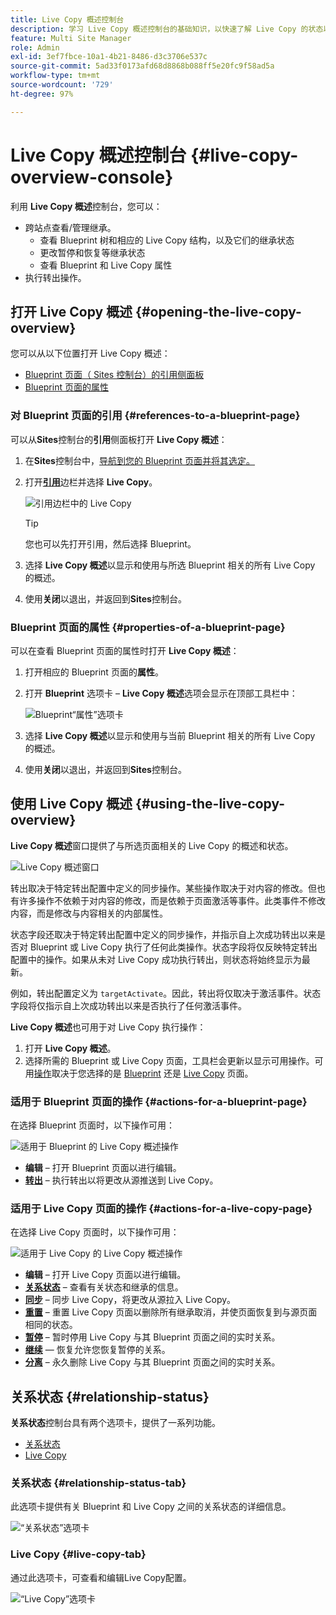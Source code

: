 ```yaml
---
title: Live Copy 概述控制台
description: 学习 Live Copy 概述控制台的基础知识，以快速了解 Live Copy 的状态以便同步内容。
feature: Multi Site Manager
role: Admin
exl-id: 3ef7fbce-10a1-4b21-8486-d3c3706e537c
source-git-commit: 5ad33f0173afd68d8868b088ff5e20fc9f58ad5a
workflow-type: tm+mt
source-wordcount: '729'
ht-degree: 97%

---
```


# Live Copy 概述控制台 {#live-copy-overview-console}

利用 **Live Copy 概述**&#x200B;控制台，您可以：

* 跨站点查看/管理继承。
   * 查看 Blueprint 树和相应的 Live Copy 结构，以及它们的继承状态
   * 更改暂停和恢复等继承状态
   * 查看 Blueprint 和 Live Copy 属性
* 执行转出操作。

## 打开 Live Copy 概述 {#opening-the-live-copy-overview}

您可以从以下位置打开 Live Copy 概述：

* [Blueprint 页面（ Sites 控制台）的引用侧面板](#opening-live-copy-overview-references-for-a-blueprint-page)
* [Blueprint 页面的属性](#opening-live-copy-overview-properties-of-a-blueprint-page)

### 对 Blueprint 页面的引用 {#references-to-a-blueprint-page}

可以从&#x200B;**Sites**&#x200B;控制台的&#x200B;**引用**&#x200B;侧面板打开 **Live Copy 概述**：

1. 在&#x200B;**Sites**&#x200B;控制台中，[导航到您的 Blueprint 页面并将其选定。](/help/sites-cloud/authoring/getting-started/basic-handling.md#viewing-and-selecting-resources)
1. 打开&#x200B;**[引用](/help/sites-cloud/authoring/getting-started/basic-handling.md#references)**&#x200B;边栏并选择 **Live Copy**。

   ![引用边栏中的 Live Copy](../assets/live-copy-references.png)

   >[!TIP]
   >
   >您也可以先打开引用，然后选择 Blueprint。

1. 选择 **Live Copy 概述**&#x200B;以显示和使用与所选 Blueprint 相关的所有 Live Copy 的概述。
1. 使用&#x200B;**关闭**&#x200B;以退出，并返回到&#x200B;**Sites**&#x200B;控制台。

### Blueprint 页面的属性 {#properties-of-a-blueprint-page}

可以在查看 Blueprint 页面的属性时打开 **Live Copy 概述**：

1. 打开相应的 Blueprint 页面的&#x200B;**属性**。
1. 打开 **Blueprint** 选项卡 – **Live Copy 概述**&#x200B;选项会显示在顶部工具栏中：

   ![Blueprint“属性”选项卡](../assets/live-copy-blueprint-tab.png)

1. 选择 **Live Copy 概述**&#x200B;以显示和使用与当前 Blueprint 相关的所有 Live Copy 的概述。

1. 使用&#x200B;**关闭**&#x200B;以退出，并返回到&#x200B;**Sites**&#x200B;控制台。

## 使用 Live Copy 概述 {#using-the-live-copy-overview}

**Live Copy 概述**&#x200B;窗口提供了与所选页面相关的 Live Copy 的概述和状态。

![Live Copy 概述窗口](../assets/live-copy-overview.png)

转出取决于特定转出配置中定义的同步操作。某些操作取决于对内容的修改。但也有许多操作不依赖于对内容的修改，而是依赖于页面激活等事件。此类事件不修改内容，而是修改与内容相关的内部属性。

状态字段还取决于特定转出配置中定义的同步操作，并指示自上次成功转出以来是否对 Blueprint 或 Live Copy 执行了任何此类操作。状态字段将仅反映特定转出配置中的操作。如果从未对 Live Copy 成功执行转出，则状态将始终显示为最新。

例如，转出配置定义为 `targetActivate`。因此，转出将仅取决于激活事件。状态字段将仅指示自上次成功转出以来是否执行了任何激活事件。

**Live Copy 概述**&#x200B;也可用于对 Live Copy 执行操作：

1. 打开 **Live Copy 概述**。
1. 选择所需的 Blueprint 或 Live Copy 页面，工具栏会更新以显示可用操作。可用[操作](overview.md#terms-used)取决于您选择的是 [Blueprint](#actions-for-a-blueprint-page) 还是 [Live Copy](#actions-for-a-live-copy-page) 页面。

### 适用于 Blueprint 页面的操作 {#actions-for-a-blueprint-page}

在选择 Blueprint 页面时，以下操作可用：

![适用于 Blueprint 的 Live Copy 概述操作](../assets/live-copy-overview-actions-blueprint.png)

* **编辑** – 打开 Blueprint 页面以进行编辑。
* **[转出](overview.md#rollout-and-synchronize)** – 执行转出以将更改从源推送到 Live Copy。

### 适用于 Live Copy 页面的操作 {#actions-for-a-live-copy-page}

在选择 Live Copy 页面时，以下操作可用：

![适用于 Live Copy 的 Live Copy 概述操作](../assets/live-copy-overview-actions.png)

* **编辑** – 打开 Live Copy 页面以进行编辑。
* **[关系状态](#relationship-status)** – 查看有关状态和继承的信息。
* **[同步](overview.md#rollout-and-synchronize)** – 同步 Live Copy，将更改从源拉入 Live Copy。
* **[重置](creating-live-copies.md#resetting-a-live-copy-page)** – 重置 Live Copy 页面以删除所有继承取消，并使页面恢复到与源页面相同的状态。
* **[暂停](overview.md#suspending-and-cancelling-inheritance-and-synchronization)** – 暂时停用 Live Copy 与其 Blueprint 页面之间的实时关系。
* **[继续](creating-live-copies.md#resuming-inheritance-for-a-page)**  — 恢复允许您恢复暂停的关系。
* **[分离](overview.md#detaching-a-live-copy)** – 永久删除 Live Copy 与其 Blueprint 页面之间的实时关系。

## 关系状态 {#relationship-status}

**关系状态**&#x200B;控制台具有两个选项卡，提供了一系列功能。

* [关系状态](#relationship-status-tab)
* [Live Copy](#live-copy-tab)

### 关系状态 {#relationship-status-tab}

此选项卡提供有关 Blueprint 和 Live Copy 之间的关系状态的详细信息。

![“关系状态”选项卡](../assets/live-copy-relationship-status.png)

### Live Copy {#live-copy-tab}

通过此选项卡，可查看和编辑Live Copy配置。

![“Live Copy”选项卡](../assets/live-copy-relationship-status-live-copy.png)
